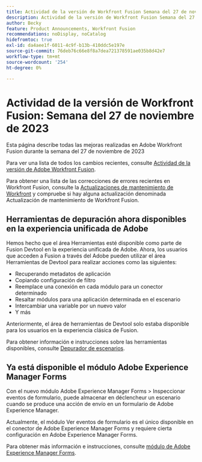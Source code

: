 ```yaml
---
title: Actividad de la versión de Workfront Fusion Semana del 27 de noviembre de 2023
description: Actividad de la versión de Workfront Fusion Semana del 27 de noviembre de 2023
author: Becky
feature: Product Announcements, Workfront Fusion
recommendations: noDisplay, noCatalog
hidefromtoc: true
exl-id: da4aee1f-6011-4c9f-b13b-410ddc5e197e
source-git-commit: 76deb76c66e8f8a7dea721378591ae035b8d42e7
workflow-type: tm+mt
source-wordcount: '254'
ht-degree: 0%

---
```


# Actividad de la versión de Workfront Fusion: Semana del 27 de noviembre de 2023

Esta página describe todas las mejoras realizadas en Adobe Workfront Fusion durante la semana del 27 de noviembre de 2023

Para ver una lista de todos los cambios recientes, consulte [Actividad de la versión de Adobe Workfront Fusion](../../../product-announcements/product-releases/fusion-release-activity/fusion-release-activity.md).

Para obtener una lista de las correcciones de errores recientes en Workfront Fusion, consulte la [Actualizaciones de mantenimiento de Workfront](https://experienceleague.adobe.com/docs/workfront-known-issues/releases/current-updates.html) y compruebe si hay alguna actualización denominada Actualización de mantenimiento de Workfront Fusion.

## Herramientas de depuración ahora disponibles en la experiencia unificada de Adobe

Hemos hecho que el área Herramientas esté disponible como parte de Fusion Devtool en la experiencia unificada de Adobe. Ahora, los usuarios que acceden a Fusion a través del Adobe pueden utilizar el área Herramientas de Devtool para realizar acciones como las siguientes:

* Recuperando metadatos de aplicación
* Copiando configuración de filtro
* Reemplace una conexión en cada módulo para un conector determinado
* Resaltar módulos para una aplicación determinada en el escenario
* Intercambiar una variable por un nuevo valor
* Y más

Anteriormente, el área de herramientas de Devtool solo estaba disponible para los usuarios en la experiencia clásica de Fusion.

Para obtener información e instrucciones sobre las herramientas disponibles, consulte [Depurador de escenarios](/help/quicksilver/workfront-fusion/scenarios/debug-scenarios-with-dev-tool.md#tools).

## Ya está disponible el módulo Adobe Experience Manager Forms

Con el nuevo módulo Adobe Experience Manager Forms > Inspeccionar eventos de formulario, puede almacenar en déclencheur un escenario cuando se produce una acción de envío en un formulario de Adobe Experience Manager.

Actualmente, el módulo Ver eventos de formulario es el único disponible en el conector de Adobe Experience Manager Forms y requiere cierta configuración en Adobe Experience Manager Forms.

Para obtener más información e instrucciones, consulte [módulo de Adobe Experience Manager Forms](/help/quicksilver/workfront-fusion/apps-and-their-modules/aem-forms-modules.md).
